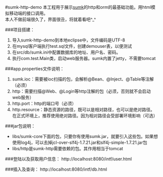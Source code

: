 #sumk-http-demo
本工程用于展示[sumk](https://github.com/youtongluan/sumk)的http和orm的最基础功能。用html模拟移动端的接口调用。<BR>
本人不做前端很久了，界面很丑，将就着看吧^_^

###项目搭建：
1. 导入sumk-http-demo到本地eclipse中，文件编码是UTF-8
1. 在mysql客户端执行test.sql文件，创建demouser表，以便测试
1. 在src/db/sumk.ini中配置数据库的地址、用户名、密码。
1. 执行com.test.Main类，启动web服务器。sumk内置了jetty，不需要tomcat

###app.properties文件说明：
1. sumk.ioc：需要被ioc扫描的包，会解析@Bean、@Inject、@Table等注解（必须）
1. http：需要扫描@Web、@Login等http注解的包（必须，否则就不会启动web服务）
1. http.port：http的端口号（必须）
1. http.resource：静态资源的路径，既可以是相对路径，也可以是绝对路径。在正式环境上，推荐使用绝对路径。因为相对路径会受部署环境影响（可选）

###jar包说明：
* libs/sumk-core下面的包，只要你有使用sumk.jar，就要引入这些包。如果想使用log4j，可以去掉jcl-over-slf4j-1.7.21.jar和slf4j-simple-1.7.21.jar包
* libs/http是sumk-http需要依赖的包。其作用相当于tomcat

###登陆以及获取用户信息：
http://localhost:8080/intf/user.html

###插入及查询：
http://localhost:8080/intf/db.html